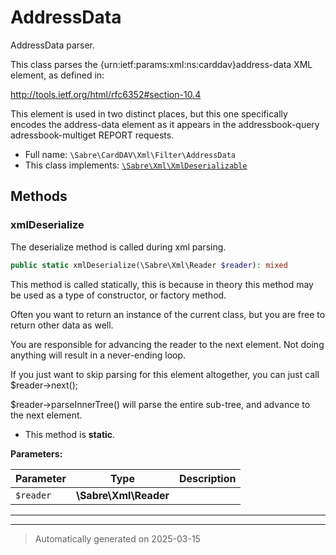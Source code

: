 
# AddressData

AddressData parser.

This class parses the {urn:ietf:params:xml:ns:carddav}address-data XML
element, as defined in:

http://tools.ietf.org/html/rfc6352#section-10.4

This element is used in two distinct places, but this one specifically
encodes the address-data element as it appears in the addressbook-query
adressbook-multiget REPORT requests.

* Full name: `\Sabre\CardDAV\Xml\Filter\AddressData`
* This class implements:
[`\Sabre\Xml\XmlDeserializable`](../../../Xml/XmlDeserializable.md)




## Methods


### xmlDeserialize

The deserialize method is called during xml parsing.

```php
public static xmlDeserialize(\Sabre\Xml\Reader $reader): mixed
```

This method is called statically, this is because in theory this method
may be used as a type of constructor, or factory method.

Often you want to return an instance of the current class, but you are
free to return other data as well.

You are responsible for advancing the reader to the next element. Not
doing anything will result in a never-ending loop.

If you just want to skip parsing for this element altogether, you can
just call $reader->next();

$reader->parseInnerTree() will parse the entire sub-tree, and advance to
the next element.

* This method is **static**.




**Parameters:**

| Parameter | Type | Description |
|-----------|------|-------------|
| `$reader` | **\Sabre\Xml\Reader** |  |





***


***
> Automatically generated on 2025-03-15
